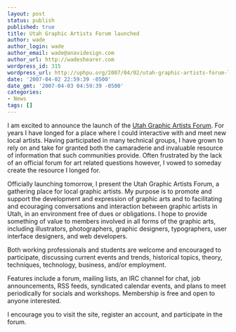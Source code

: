 ```yaml
---
layout: post
status: publish
published: true
title: Utah Graphic Artists Forum launched
author: wade
author_login: wade
author_email: wade@anavidesign.com
author_url: http://wadeshearer.com
wordpress_id: 315
wordpress_url: http://uphpu.org/2007/04/02/utah-graphic-artists-forum-launched/
date: '2007-04-02 22:59:39 -0500'
date_gmt: '2007-04-03 04:59:39 -0500'
categories:
- News
tags: []
---
```

<p>I am excited to announce the launch of the <a href="http://ugaf.org">Utah Graphic Artists Forum</a>. For years I have longed for a place where I could interactive with and meet new local artists. Having participated in many technical groups, I have grown to rely on and take for granted both the camaraderie and invaluable resource of information that such communities provide. Often frustrated by the lack of an official forum for art related questions however, I vowed to someday create the resource I longed for.</p>
<p>Officially launching tomorrow, I present the Utah Graphic Artists Forum, a gathering place for local graphic artists. My purpose is to promote and support the development and expression of graphic arts and to facilitating and ecouraging conversations and interaction between graphic artists in Utah, in an environment free of dues or obligations. I hope to provide something of value to members involved in all forms of the graphic arts, including illustrators, photographers, graphic designers, typographers, user interface designers, and web developers.</p>
<p>Both working professionals and students are welcome and encouraged to participate, discussing current events and trends, historical topics, theory, techniques, technology, business, and/or employment.</p>
<p>Features include a forum, mailing lists, an IRC channel for chat, job announcements, RSS feeds, syndicated calendar events, and plans to meet periodically for socials and workshops. Membership is free and open to anyone interested.</p>
<p>I encourage you to visit the site, register an account, and participate in the forum.</p>
